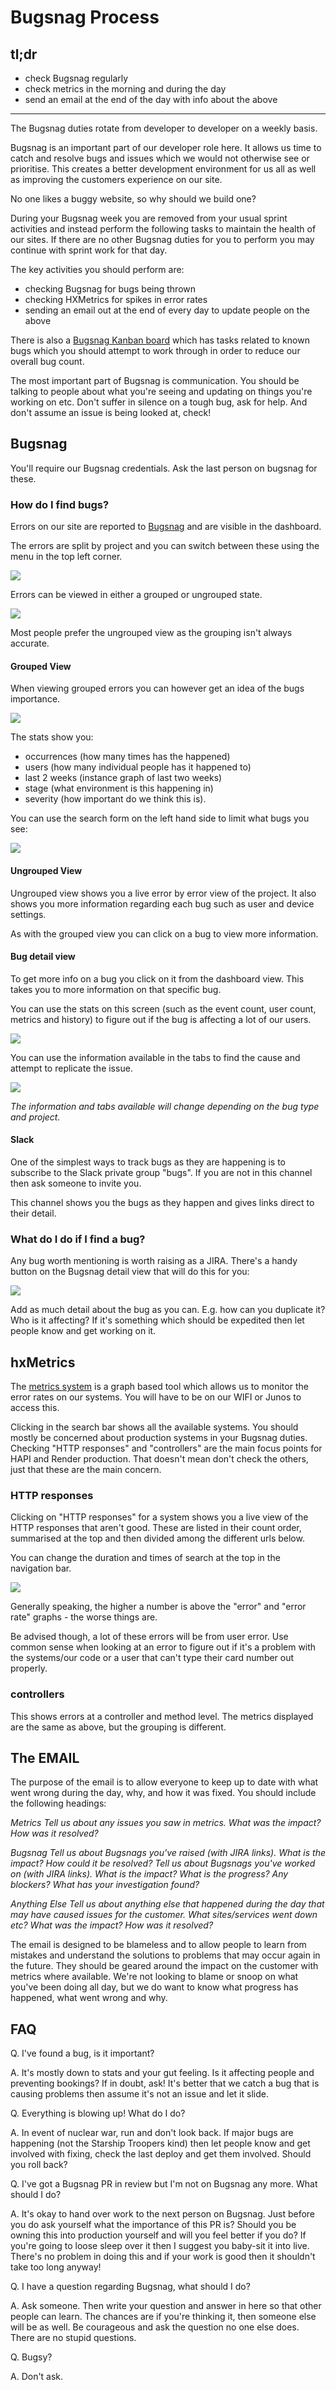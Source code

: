 # Bugsnag Process

## tl;dr
- check Bugsnag regularly
- check metrics in the morning and during the day
- send an email at the end of the day with info about the above

---------------

The Bugsnag duties rotate from developer to developer on a weekly basis.

Bugsnag is an important part of our developer role here. It allows us time to catch and resolve bugs and issues which we would not otherwise see or prioritise. This creates a better development environment for us all as well as improving the customers experience on our site. 

No one likes a buggy website, so why should we build one?

During your Bugsnag week you are removed from your usual sprint activities and instead perform the following tasks to maintain the health of our sites. If there are no other Bugsnag duties for you to perform you may continue with sprint work for that day.

The key activities you should perform are:

- checking Bugsnag for bugs being thrown
- checking HXMetrics for spikes in error rates
- sending an email out at the end of every day to update people on the above

There is also a [Bugsnag Kanban board](https://holidayextras.jira.com/secure/RapidBoard.jspa?rapidView=284) which has tasks related to known bugs which you should attempt to work through in order to reduce our overall bug count.

The most important part of Bugsnag is communication. You should be talking to people about what you're seeing and updating on things you're working on etc. Don't suffer in silence on a tough bug, ask for help. And don't assume an issue is being looked at, check!

## Bugsnag

You'll require our Bugsnag credentials. Ask the last person on bugsnag for these.

### How do I find bugs?
Errors on our site are reported to [Bugsnag](https://bugsnag.com/holiday-extras/trip-app-js/errors) and are visible in the dashboard.

The errors are split by project and you can switch between these using the menu in the top left corner.

![](https://cldup.com/BjzztadbNV-1200x1200.png)

Errors can be viewed in either a grouped or ungrouped state.

![](https://cldup.com/ev8JGkdlly-2000x2000.png)

Most people prefer the ungrouped view as the grouping isn't always accurate.

#### Grouped View
When viewing grouped errors you can however get an idea of the bugs importance.

![](https://cldup.com/a7T6ox1IKh-1200x1200.png)

The stats show you:
- occurrences (how many times has the happened)
- users (how many individual people has it happened to)
- last 2 weeks (instance graph of last two weeks)
- stage (what environment is this happening in)
- severity (how important do we think this is).

You can use the search form on the left hand side to limit what bugs you see:

![](htps://cldup.com/hmbTaL9r6A-2000x2000.png)

#### Ungrouped View
Ungrouped view shows you a live error by error view of the project. It also shows you more information regarding each bug such as user and device settings.

As with the grouped view you can click on a bug to view more information.

#### Bug detail view
To get more info on a bug you click on it from the dashboard view. This takes you to more information on that specific bug. 

You can use the stats on this screen (such as the event count, user count, metrics and history) to figure out if the bug is affecting a lot of our users.

![](https://cldup.com/Nva9Ij8LYr.png)

You can use the information available in the tabs to find the cause and attempt to replicate the issue.

![](https://cldup.com/c8FBs0rg2--1200x1200.png)

_The information and tabs available will change depending on the bug type and project._

#### Slack
One of the simplest ways to track bugs as they are happening is to subscribe to the Slack private group "bugs". If you are not in this channel then ask someone to invite you.

This channel shows you the bugs as they happen and gives links direct to their detail.

### What do I do if I find a bug?
Any bug worth mentioning is worth raising as a JIRA. There's a handy button on the Bugsnag detail view that will do this for you:

![](https://cldup.com/DgnX_GGyjT-3000x3000.png)

Add as much detail about the bug as you can. E.g. how can you duplicate it? Who is it affecting? If it's something which should be expedited then let people know and get working on it.

## hxMetrics

The [metrics system](https://metrics.holidayextras.com/) is a graph based tool which allows us to monitor the error rates on our systems. You will have to be on our WIFI or Junos to access this.

Clicking in the search bar shows all the available systems. You should mostly be concerned about production systems in your Bugsnag duties. Checking "HTTP responses" and "controllers" are the main focus points for HAPI and Render production. That doesn't mean don't check the others, just that these are the main concern.

### HTTP responses
Clicking on "HTTP responses" for a system shows you a live view of the HTTP responses that aren't good. These are listed in their count order, summarised at the top and then divided among the different urls below. 

You can change the duration and times of search at the top in the navigation bar.

![](https://cldup.com/j0Mc_DxPt5-3000x3000.png)

Generally speaking, the higher a number is above the "error" and "error rate" graphs - the worse things are.

Be advised though, a lot of these errors will be from user error. Use common sense when looking at an error to figure out if it's a problem with the systems/our code or a user that can't type their card number out properly.

### controllers
This shows errors at a controller and method level. The metrics displayed are the same as above, but the grouping is different.

## The EMAIL
The purpose of the email is to allow everyone to keep up to date with what went wrong during the day, why, and how it was fixed. You should include the following headings:

*Metrics*
_Tell us about any issues you saw in metrics. What was the impact? How was it resolved?_

*Bugsnag*
_Tell us about Bugsnags you've raised (with JIRA links). What is the impact? How could it be resolved?_
_Tell us about Bugsnags you've worked on (with JIRA links). What is the impact? What is the progress? Any blockers? What has your investigation found?_

*Anything Else*
_Tell us about anything else that happened during the day that may have caused issues for the customer. What sites/services went down etc? What was the impact? How was it resolved?_

The email is designed to be blameless and to allow people to learn from mistakes and understand the solutions to problems that may occur again in the future. They should be geared around the impact on the customer with metrics where available. We're not looking to blame or snoop on what you've been doing all day, but we do want to know what progress has happened, what went wrong and why.

## FAQ
Q. I've found a bug, is it important?

A. It's mostly down to stats and your gut feeling. Is it affecting people and preventing bookings? If in doubt, ask! It's better that we catch a bug that is causing problems then assume it's not an issue and let it slide.


Q. Everything is blowing up! What do I do?

A. In event of nuclear war, run and don't look back. If major bugs are happening (not the Starship Troopers kind) then let people know and get involved with fixing, check the last deploy and get them involved. Should you roll back?


Q. I've got a Bugsnag PR in review but I'm not on Bugsnag any more. What should I do?

A. It's okay to hand over work to the next person on Bugsnag. Just before you do ask yourself what the importance of this PR is? Should you be owning this into production yourself and will you feel better if you do? If you're going to loose sleep over it then I suggest you baby-sit it into live. There's no problem in doing this and if your work is good then it shouldn't take too long anyway!


Q. I have a question regarding Bugsnag, what should I do?

A. Ask someone. Then write your question and answer in here so that other people can learn. The chances are if you're thinking it, then someone else will be as well. Be courageous and ask the question no one else does. There are no stupid questions.


Q. Bugsy?

A. Don't ask.
